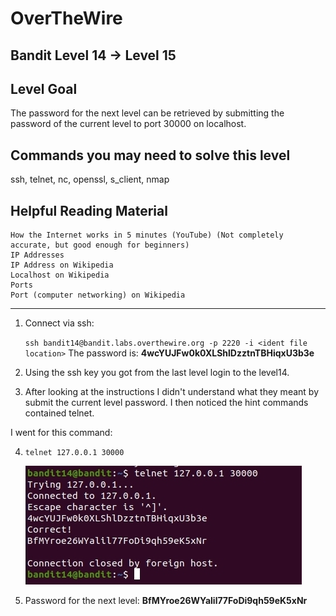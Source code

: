 # OverTheWire
## Bandit Level 14 → Level 15
## Level Goal

The password for the next level can be retrieved by submitting the password of the current level to port 30000 on localhost.

## Commands you may need to solve this level

ssh, telnet, nc, openssl, s_client, nmap

## Helpful Reading Material

    How the Internet works in 5 minutes (YouTube) (Not completely accurate, but good enough for beginners)
    IP Addresses
    IP Address on Wikipedia
    Localhost on Wikipedia
    Ports
    Port (computer networking) on Wikipedia

 --------------------------------------------------------------------------------------------------------------------------------


1. Connect via ssh:

    `ssh bandit14@bandit.labs.overthewire.org -p 2220 -i <ident file location>`
    The password is: **4wcYUJFw0k0XLShlDzztnTBHiqxU3b3e** 

2. Using the ssh key you got from the last level login to the level14. 

3. After looking at the instructions I didn't understand what they meant by submit the current level password. I then noticed the hint commands contained telnet. 

I went for this command: 

4. `telnet 127.0.0.1 30000`

    ![](images/level14to15.telnet.jpg)

5. Password for the next level: **BfMYroe26WYalil77FoDi9qh59eK5xNr**

